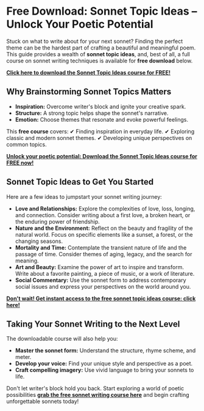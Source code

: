 # Free Download: Sonnet Topic Ideas – Unlock Your Poetic Potential

Stuck on what to write about for your next sonnet? Finding the perfect theme can be the hardest part of crafting a beautiful and meaningful poem. This guide provides a wealth of **sonnet topic ideas**, and, best of all, a full course on sonnet writing techniques is available for **free download** below.

[**Click here to download the Sonnet Topic Ideas course for FREE!**](https://udemywork.com/sonnet-topic-ideas)

## Why Brainstorming Sonnet Topics Matters

*   **Inspiration:** Overcome writer's block and ignite your creative spark.
*   **Structure:** A strong topic helps shape the sonnet's narrative.
*   **Emotion:** Choose themes that resonate and evoke powerful feelings.

This **free course** covers:
✔ Finding inspiration in everyday life.
✔ Exploring classic and modern sonnet themes.
✔ Developing unique perspectives on common topics.

[**Unlock your poetic potential: Download the Sonnet Topic Ideas course for FREE now!**](https://udemywork.com/sonnet-topic-ideas)

## Sonnet Topic Ideas to Get You Started

Here are a few ideas to jumpstart your sonnet writing journey:

*   **Love and Relationships:** Explore the complexities of love, loss, longing, and connection. Consider writing about a first love, a broken heart, or the enduring power of friendship.
*   **Nature and the Environment:** Reflect on the beauty and fragility of the natural world. Focus on specific elements like a sunset, a forest, or the changing seasons.
*   **Mortality and Time:** Contemplate the transient nature of life and the passage of time. Consider themes of aging, legacy, and the search for meaning.
*   **Art and Beauty:** Examine the power of art to inspire and transform. Write about a favorite painting, a piece of music, or a work of literature.
*   **Social Commentary:** Use the sonnet form to address contemporary social issues and express your perspectives on the world around you.

[**Don't wait! Get instant access to the free sonnet topic ideas course: click here!**](https://udemywork.com/sonnet-topic-ideas)

## Taking Your Sonnet Writing to the Next Level

The downloadable course will also help you:

*   **Master the sonnet form:** Understand the structure, rhyme scheme, and meter.
*   **Develop your voice:** Find your unique style and perspective as a poet.
*   **Craft compelling imagery:** Use vivid language to bring your sonnets to life.

Don't let writer's block hold you back. Start exploring a world of poetic possibilities **[grab the free sonnet writing course here](https://udemywork.com/sonnet-topic-ideas)** and begin crafting unforgettable sonnets today!
